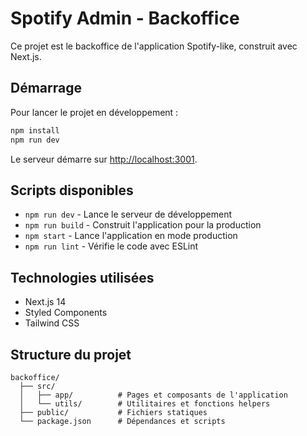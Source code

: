 # Spotify Admin - Backoffice

Ce projet est le backoffice de l'application Spotify-like, construit avec Next.js.

## Démarrage

Pour lancer le projet en développement :

```bash
npm install
npm run dev
```

Le serveur démarre sur [http://localhost:3001](http://localhost:3001).

## Scripts disponibles

- `npm run dev` - Lance le serveur de développement
- `npm run build` - Construit l'application pour la production
- `npm start` - Lance l'application en mode production
- `npm run lint` - Vérifie le code avec ESLint

## Technologies utilisées

- Next.js 14
- Styled Components
- Tailwind CSS

## Structure du projet

```
backoffice/
  ├── src/
  │   ├── app/          # Pages et composants de l'application
  │   └── utils/        # Utilitaires et fonctions helpers
  ├── public/           # Fichiers statiques
  └── package.json      # Dépendances et scripts
```
